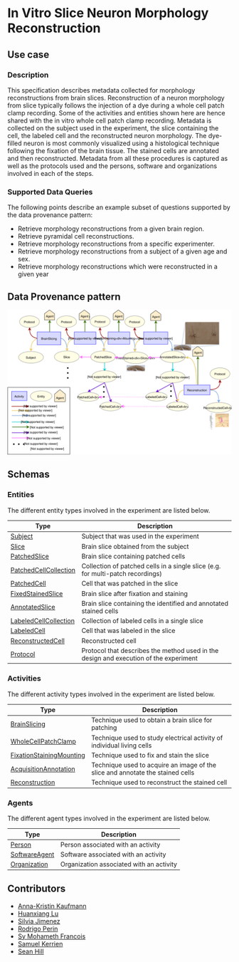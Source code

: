 # In Vitro Slice Neuron Morphology Reconstruction

## Use case

### Description

This specification describes metadata collected for morphology reconstructions from brain slices. Reconstruction of a neuron morphology from slice typically
follows the injection of a dye during a whole cell patch clamp recording. Some of the activities
and entities shown here are hence shared with the in vitro whole cell patch clamp recording. Metadata is collected on the subject used in the experiment, 
the slice containing the cell, the labeled cell and the reconstructed neuron morphology. The dye-filled neuron is most commonly visualized using a 
histological technique following the fixation of the brain tissue. The stained cells are annotated and then reconstructed.
Metadata from all these procedures is captured as well as the protocols used and the persons, software and organizations involved in each of the steps.
 
 
### Supported Data Queries

The following points describe an example subset of questions supported by the data provenance pattern:

* Retrieve morphology reconstructions from a given brain region.
* Retrieve pyramidal cell reconstructions.
* Retrieve morphology reconstructions from a specific experimenter.
* Retrieve morphology reconstructions from a subject of a given age and sex.
* Retrieve morphology reconstructions which were reconstructed in a given year


## Data Provenance pattern

![In Vitro Slice Neuron Morphology Reconstruction](../../../assets/provtemplates/morphology-reconstruction-prov-template.svg)

## Schemas

### Entities

The different entity types involved in the experiment are listed below.

| Type  | Description|
| ------------- | ------------- |
[Subject](https://bbp.epfl.ch/schemas/neuroshapes/class-subject.html)                            |     Subject that was used in the experiment     |
| [Slice](https://bbp.epfl.ch/schemas/neuroshapes/class-slice.html)                                |     Brain slice obtained from the subject      |
| [PatchedSlice](https://bbp.epfl.ch/schemas/neuroshapes/class-patchedslice.html)                  |     Brain slice containing patched cells      |
| [PatchedCellCollection](https://bbp.epfl.ch/schemas/neuroshapes/class-patchedcellcollection.html)|     Collection of patched cells in a single slice (e.g. for multi-patch recordings) |
| [PatchedCell](https://bbp.epfl.ch/schemas/neuroshapes/class-patchedcell.html)                    |     Cell that was patched in the slice      |
| [FixedStainedSlice](https://bbp.epfl.ch/schemas/neuroshapes/class-fixedstainedslice.html)    |     Brain slice after fixation and staining     |
| [AnnotatedSlice](https://bbp.epfl.ch/schemas/neuroshapes/class-annotatedslice.html)    |    Brain slice containing the identified and annotated stained cells      |
| [LabeledCellCollection](https://bbp.epfl.ch/schemas/neuroshapes/class-labeledcellcollection.html)    |     Collection of labeled cells in a single slice     |
| [LabeledCell](https://bbp.epfl.ch/schemas/neuroshapes/class-labeledcell.html)    |     Cell that was labeled in the slice     |
| [ReconstructedCell](https://bbp.epfl.ch/schemas/neuroshapes/class-reconstructedcell.html)    |     Reconstructed cell      |
| [Protocol](https://bbp.epfl.ch/schemas/neuroshapes/class-experimentalprotocol.html)                          |     Protocol that describes the method used in the design and execution of the experiment      |

### Activities

The different activity types involved in the experiment are listed below.

| Type  | Description|
| ------------- | ------------- |
| [BrainSlicing](https://bbp.epfl.ch/schemas/neuroshapes/class-brainslicing.html)                      |     Technique used to obtain a brain slice for patching      |
| [WholeCellPatchClamp](https://bbp.epfl.ch/schemas/neuroshapes/class-wholecellpatchclamp.html)        |     Technique used to study electrical activity of individual living cells    |
| [FixationStainingMounting](https://bbp.epfl.ch/schemas/neuroshapes/class-fixationstainingmounting.html)    |     Technique used to fix and stain the slice      |
| [AcquisitionAnnotation](https://bbp.epfl.ch/schemas/neuroshapes/class-acquisitionannotation.html)    |     Technique used to acquire an image of the slice and annotate the stained cells     |
| [Reconstruction](https://bbp.epfl.ch/schemas/neuroshapes/class-reconstruction.html)   |     Technique used to reconstruct the stained cell     |


### Agents

The different agent types involved in the experiment are listed below.

| Type  | Description|
| ------------- | ------------- |
| [Person](https://bbp.epfl.ch/schemas/neuroshapes/class-schemaperson.html)                                        |    Person associated with an activity      |
| [SoftwareAgent](https://bbp.epfl.ch/schemas/neuroshapes/class-provsoftwareagent.html)                          |    Software associated with an activity      |
| [Organization](https://bbp.epfl.ch/schemas/neuroshapes/class-schemaorganization.html)                            |    Organization associated with an activity      |

## Contributors

* [Anna-Kristin Kaufmann](mailto:anna-kristin.kaufmann@epfl.ch)
* [Huanxiang Lu](mailto:huanxiang.lu@epfl.ch)
* [Silvia Jimenez](mailto:silvia.jimenez@epfl.ch)
* [Rodrigo Perin](mailto:rodrigo.perin@epfl.ch)
* [Sy Mohameth Francois](mailto:mohameth.sy@epfl.ch)
* [Samuel Kerrien](mailto:samuel.kerrien@epfl.ch)
* [Sean Hill](mailto:sean.hill@epfl.ch)
